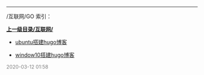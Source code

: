 
----

/互联网/GO 索引：


**[上一级目录/互联网/](/互联网/)**

- [ubuntu搭建hugo博客](/互联网/GO/ubuntu搭建hugo博客)

- [window10搭建hugo博客](/互联网/GO/window10搭建hugo博客)


<font size=2 color='grey'> 2020-03-12 01:58 </font>